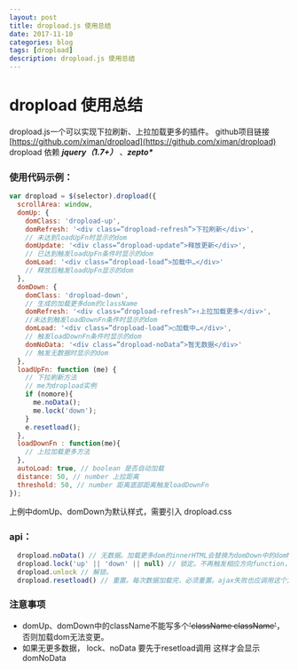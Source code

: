 ```yaml
---
layout: post
title: dropload.js 使用总结
date: 2017-11-10
categories: blog
tags: [dropload]
description: dropload.js 使用总结
---
```


# dropload 使用总结

dropload.js一个可以实现下拉刷新、上拉加载更多的插件。
github项目链接 [https://github.com/ximan/dropload](https://github.com/ximan/dropload)
dropload 依赖 **_jquery（1.7+）_** 、**_zepto*_**

### 使用代码示例：
```javascript
var dropload = $(selector).dropload({
  scrollArea: window,
  domUp: {
    domClass: 'dropload-up', 
    domRefresh: '<div class=”dropload-refresh”>下拉刷新</div>',
    // 未达到loadUpFn时显示的dom
    domUpdate: '<div class=”dropload-update”>释放更新</div>',
    // 已达到触发loadUpFn条件时显示的dom
    domLoad: '<div class=”dropload-load”>加载中…</div>'
    // 释放后触发loadUpFn显示的dom
  },
  domDown: {
    domClass: 'dropload-down',
    // 生成的加载更多dom的className
    domRefresh: '<div class=”dropload-refresh”>↑上拉加载更多</div>',
    //未达到触发loadDownFn条件时显示的dom
    domLoad: '<div class=”dropload-load”>○加载中…</div>',
    // 触发loadDownFn条件时显示的dom
    domNoData: '<div class=”dropload-noData”>暂无数据</div>'
    // 触发无数据时显示的dom
  },
  loadUpFn: function (me) {
    // 下拉刷新方法
    // me为dropload实例
    if (nomore){
      me.noData();
      me.lock('down');
    }
    e.resetload();
  },
  loadDownFn : function(me){
    // 上拉加载更多方法
  },
  autoLoad: true, // boolean 是否自动加载
  distance: 50, // number 上拉距离
  threshold: 50, // number 距离底部距离触发loadDownFn
});
```
上例中domUp、domDown为默认样式，需要引入 dropload.css

### api：
```javascript
  dropload.noData() // 无数据。加载更多dom的innerHTML会替换为domDown中的domNoData。
  dropload.lock('up' || 'down' || null) // 锁定。不再触发相应方向function，不传值自动锁定上一次加载方向
  dropload.unlock // 解锁。
  dropload.resetload() // 重置。每次数据加载完，必须重置。ajax失败也应调用这个方法。
```

### 注意事项

- domUp、domDown中的className不能写多个~~'className className'~~，否则加载dom无法变更。
- 如果无更多数据， lock、noData 要先于resetload调用 这样才会显示domNoData